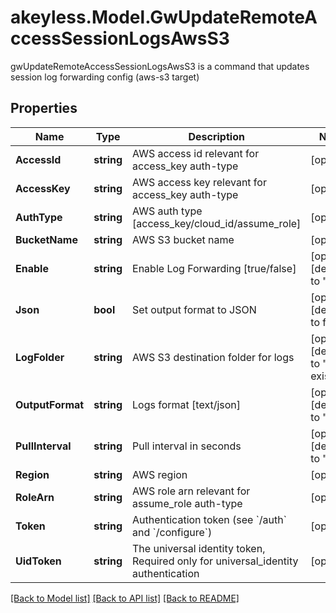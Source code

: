 # akeyless.Model.GwUpdateRemoteAccessSessionLogsAwsS3
gwUpdateRemoteAccessSessionLogsAwsS3 is a command that updates session log forwarding config (aws-s3 target)

## Properties

Name | Type | Description | Notes
------------ | ------------- | ------------- | -------------
**AccessId** | **string** | AWS access id relevant for access_key auth-type | [optional] 
**AccessKey** | **string** | AWS access key relevant for access_key auth-type | [optional] 
**AuthType** | **string** | AWS auth type [access_key/cloud_id/assume_role] | [optional] 
**BucketName** | **string** | AWS S3 bucket name | [optional] 
**Enable** | **string** | Enable Log Forwarding [true/false] | [optional] [default to "true"]
**Json** | **bool** | Set output format to JSON | [optional] [default to false]
**LogFolder** | **string** | AWS S3 destination folder for logs | [optional] [default to "use-existing"]
**OutputFormat** | **string** | Logs format [text/json] | [optional] [default to "text"]
**PullInterval** | **string** | Pull interval in seconds | [optional] [default to "10"]
**Region** | **string** | AWS region | [optional] 
**RoleArn** | **string** | AWS role arn relevant for assume_role auth-type | [optional] 
**Token** | **string** | Authentication token (see &#x60;/auth&#x60; and &#x60;/configure&#x60;) | [optional] 
**UidToken** | **string** | The universal identity token, Required only for universal_identity authentication | [optional] 

[[Back to Model list]](../README.md#documentation-for-models) [[Back to API list]](../README.md#documentation-for-api-endpoints) [[Back to README]](../README.md)

